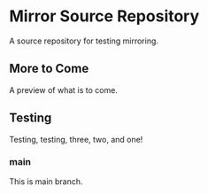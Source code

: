 # Mirror Source Repository

A source repository for testing mirroring.

## More to Come

A preview of what is to come.

## Testing

Testing, testing, three, two, and one!

### main

This is main branch.
